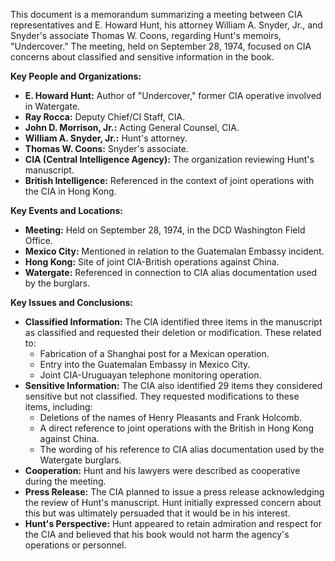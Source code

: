 This document is a memorandum summarizing a meeting between CIA representatives and E. Howard Hunt, his attorney William A. Snyder, Jr., and Snyder's associate Thomas W. Coons, regarding Hunt's memoirs, "Undercover." The meeting, held on September 28, 1974, focused on CIA concerns about classified and sensitive information in the book.

**Key People and Organizations:**

*   **E. Howard Hunt:** Author of "Undercover," former CIA operative involved in Watergate.
*   **Ray Rocca:** Deputy Chief/CI Staff, CIA.
*   **John D. Morrison, Jr.:** Acting General Counsel, CIA.
*   **William A. Snyder, Jr.:** Hunt's attorney.
*   **Thomas W. Coons:** Snyder's associate.
*   **CIA (Central Intelligence Agency):** The organization reviewing Hunt's manuscript.
*   **British Intelligence:** Referenced in the context of joint operations with the CIA in Hong Kong.

**Key Events and Locations:**

*   **Meeting:** Held on September 28, 1974, in the DCD Washington Field Office.
*   **Mexico City:** Mentioned in relation to the Guatemalan Embassy incident.
*   **Hong Kong:** Site of joint CIA-British operations against China.
*   **Watergate:** Referenced in connection to CIA alias documentation used by the burglars.

**Key Issues and Conclusions:**

*   **Classified Information:** The CIA identified three items in the manuscript as classified and requested their deletion or modification. These related to:
    *   Fabrication of a Shanghai post for a Mexican operation.
    *   Entry into the Guatemalan Embassy in Mexico City.
    *   Joint CIA-Uruguayan telephone monitoring operation.
*   **Sensitive Information:** The CIA also identified 29 items they considered sensitive but not classified. They requested modifications to these items, including:
    *   Deletions of the names of Henry Pleasants and Frank Holcomb.
    *   A direct reference to joint operations with the British in Hong Kong against China.
    *   The wording of his reference to CIA alias documentation used by the Watergate burglars.
*   **Cooperation:** Hunt and his lawyers were described as cooperative during the meeting.
*   **Press Release:** The CIA planned to issue a press release acknowledging the review of Hunt's manuscript. Hunt initially expressed concern about this but was ultimately persuaded that it would be in his interest.
*   **Hunt's Perspective:** Hunt appeared to retain admiration and respect for the CIA and believed that his book would not harm the agency's operations or personnel.
